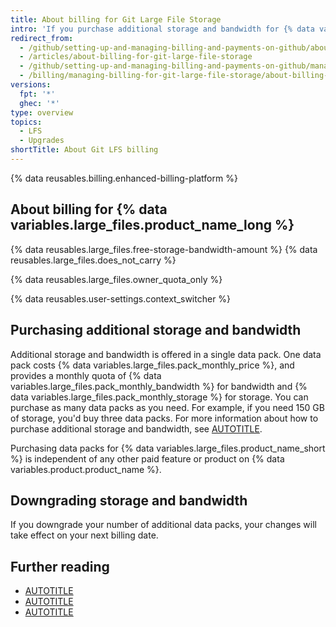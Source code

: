 ```yaml
---
title: About billing for Git Large File Storage
intro: 'If you purchase additional storage and bandwidth for {% data variables.large_files.product_name_long %}, your purchase shares your account''s existing billing date, payment method, and receipt.'
redirect_from:
  - /github/setting-up-and-managing-billing-and-payments-on-github/about-billing-for-git-large-file-storage
  - /articles/about-billing-for-git-large-file-storage
  - /github/setting-up-and-managing-billing-and-payments-on-github/managing-billing-for-git-large-file-storage/about-billing-for-git-large-file-storage
  - /billing/managing-billing-for-git-large-file-storage/about-billing-for-git-large-file-storage
versions:
  fpt: '*'
  ghec: '*'
type: overview
topics:
  - LFS
  - Upgrades
shortTitle: About Git LFS billing
---
```


{% data reusables.billing.enhanced-billing-platform %}

## About billing for {% data variables.large_files.product_name_long %}

{% data reusables.large_files.free-storage-bandwidth-amount %} {% data reusables.large_files.does_not_carry %}

{% data reusables.large_files.owner_quota_only %}

{% data reusables.user-settings.context_switcher %}

## Purchasing additional storage and bandwidth

Additional storage and bandwidth is offered in a single data pack. One data pack costs {% data variables.large_files.pack_monthly_price %}, and provides a monthly quota of {% data variables.large_files.pack_monthly_bandwidth %} for bandwidth and {% data variables.large_files.pack_monthly_storage %} for storage. You can purchase as many data packs as you need. For example, if you need 150 GB of storage, you'd buy three data packs. For more information about how to purchase additional storage and bandwidth, see [AUTOTITLE](/billing/managing-billing-for-your-products/managing-billing-for-git-large-file-storage/upgrading-git-large-file-storage).

Purchasing data packs for {% data variables.large_files.product_name_short %} is independent of any other paid feature or product on {% data variables.product.product_name %}.

## Downgrading storage and bandwidth

If you downgrade your number of additional data packs, your changes will take effect on your next billing date.

## Further reading

* [AUTOTITLE](/repositories/working-with-files/managing-large-files/about-git-large-file-storage)
* [AUTOTITLE](/repositories/working-with-files/managing-large-files/installing-git-large-file-storage)
* [AUTOTITLE](/repositories/working-with-files/managing-large-files/about-storage-and-bandwidth-usage)
